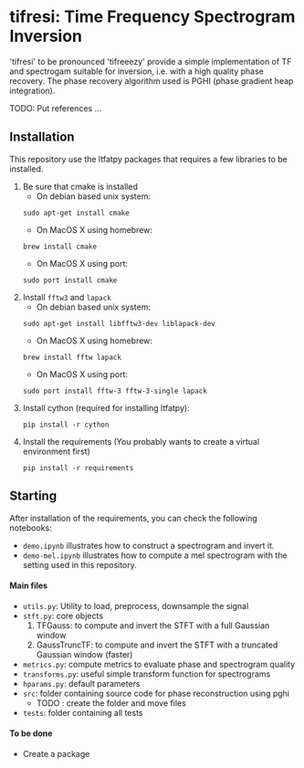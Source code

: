# tifresi: Time Frequency Spectrogram Inversion
'tifresi' to be pronounced 'tifreeezy' provide a simple implementation of TF and spectrogam suitable for inversion, i.e. with a high quality phase recovery.
The phase recovery algorithm used is PGHI (phase gradient heap integration).

TODO: Put references ...

## Installation

This repository use the ltfatpy packages that requires a few libraries to be installed. 

1. Be sure that cmake is installed
   * On debian based unix system:
    ```
    sudo apt-get install cmake
    ```
   * On MacOS X using homebrew:
    ```
    brew install cmake
    ```
   * On MacOS X using port:
    ```
    sudo port install cmake
    ```
2. Install `fftw3` and `lapack`
   * On debian based unix system:
    ```
    sudo apt-get install libfftw3-dev liblapack-dev
    ```
   * On MacOS X using homebrew:
    ```
    brew install fftw lapack
    ```
   * On MacOS X using port:
    ```
    sudo port install fftw-3 fftw-3-single lapack
    ```
3. Install cython (required for installing ltfatpy):
    ```
    pip install -r cython
    ```      
4. Install the requirements (You probably wants to create a virtual environment first)
    ```
    pip install -r requirements
    ```    

## Starting
After installation of the requirements, you can check the following notebooks:
* `demo.ipynb` illustrates how to construct a spectrogram and invert it.
* `demo-mel.ipynb` illustrates how to compute a mel spectrogram with the setting used in this repository.




#### Main files
* `utils.py`: Utility to load, preprocess, downsample the signal
* `stft.py`: core objects 
    1. TFGauss: to compute and invert the STFT with a full Gaussian window
    2. GaussTruncTF: to compute and invert the STFT with a truncated Gaussian window  (faster)
* `metrics.py`: compute metrics to evaluate phase and spectrogram quality
* `transforms.py`: useful simple transform function for spectrograms
* `hparams.py`: default parameters
* `src`: folder containing source code for phase reconstruction using pghi
    - TODO : create the folder and move files
* `tests`: folder containing all tests

    


#### To be done 
* Create a package



